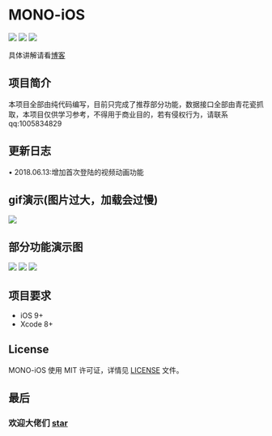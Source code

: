 
# MONO-iOS
![](https://img.shields.io/badge/platform-iOS-red.svg) ![](https://img.shields.io/badge/language-Objective--C-orange.svg)
![](https://img.shields.io/badge/license-MIT%20License-brightgreen.svg)

具体讲解请看[博客](https://www.jianshu.com/p/8b66d63abe1d)
## 项目简介
  本项目全部由纯代码编写，目前只完成了推荐部分功能，数据接口全部由青花瓷抓取，本项目仅供学习参考，不得用于商业目的，若有侵权行为，请联系 qq:1005834829
  
## 更新日志
   • 2018.06.13:增加首次登陆的视频动画功能
   ## gif演示(图片过大，加载会过慢)
   ![](https://upload-images.jianshu.io/upload_images/1220329-a3ad250046850566.gif?imageMogr2/auto-orient/strip) 

## 部分功能演示图

![](http://bmob-cdn-20619.b0.upaiyun.com/2019/02/16/1926d5cc4011e19d80a54d7bf9709120.jpg)
![](http://bmob-cdn-20619.b0.upaiyun.com/2019/02/16/8e4f1d3c40395e6280f5f30b938a3903.jpg)
![](http://bmob-cdn-20619.b0.upaiyun.com/2019/02/16/aef70efe4053c7758052001a10f4894a.jpg)

## 项目要求
* iOS 9+
* Xcode 8+
## License
MONO-iOS 使用 MIT 许可证，详情见 [LICENSE](LICENSE) 文件。
## 最后
### 欢迎大佬们 [star](https://github.com/xumaohuai/MONO)
